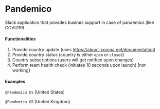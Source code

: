 # Pandemico

Slack application that provides busines support in case of pandemics (like COVID19).

#### Functionalities

1. Provide country update (uses https://about-corona.net/documentation)
2. Provide country status (country is either `open` or `closed`)
3. Country subscriptions (users will get notified upon changes)
4. Perform team health check (initiates 10 seconds upon launch) [not working]

#### Examples

`@Pandemico US` (United States)

`@Pandemico GB` (United Kingdom)